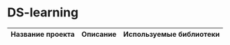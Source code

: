 # DS-learning
|Название проекта|Описание|Используемые библиотеки|
|:---------------|:------:|:----------------------|
